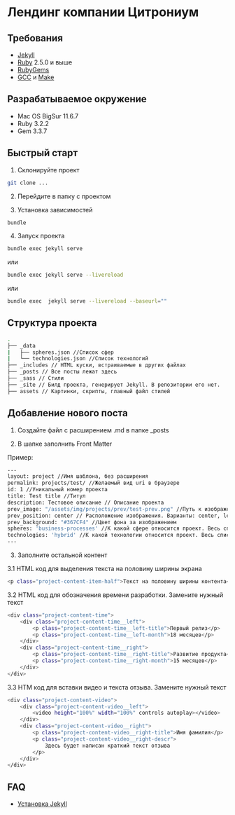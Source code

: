 # Лендинг компании Цитрониум

## Требования

- [Jekyll](https://jekyllrb.com/)
- [Ruby](https://www.ruby-lang.org/en/downloads/) 2.5.0 и выше
- [RubyGems](https://rubygems.org/pages/download)
- [GCC](https://gcc.gnu.org/install/) и [Make](https://www.gnu.org/software/make/)

## Разрабатываемое окружение
- Mac OS BigSur 11.6.7
- Ruby 3.2.2
- Gem 3.3.7

## Быстрый старт 

1. Склонируйте проект
```sh
git clone ...
```
2. Перейдите в папку с проектом

3. Установка зависимостей

```sh
bundle
```

4. Запуск проекта

```sh
bundle exec jekyll serve
```

или 

```sh
bundle exec jekyll serve --livereload
```

или 

```sh
bundle exec  jekyll serve --livereload --baseurl=""
```

## Структура проекта
```sh
.
├── _data
|   ├── spheres.json //Список сфер
|   └── technologies.json //Список технологий
├── _includes // HTML куски, встраиваемые в других файлах
├── _posts // Все посты лежат здесь
├── _sass // Стили
├── _site // Билд проекта, генерирует Jekyll. В репозитории его нет.
├── assets // Картинки, скрипты, главный файл стилей

```

## Добавление нового поста

1. Создайте файл с расширением .md в папке _posts

2. В шапке заполнить Front Matter

Пример:
```sh
---
layout: project //Имя шаблона, без расширения
permalink: projects/test/ //Желаемый вид uri в браузере
id: 1 //Уникальный номер проекта
title: Test title //Титул
description: Тестовое описание // Описание проекта
prev_image: "/assets/img/projects/prev/test-prev.png" //Путь к изображению, который будет показываться на странице со списком проектов
prev_position: center // Расположение изображения. Варианты: center, left, right
prev_background: "#367CF4" //Цвет фона за изображением
spheres: 'business-processes' //К какой сфере относится проект. Весь список находится в _data/spheres.json
technologies: 'hybrid' //К какой технологии относится проект. Весь список находится в _data/technologies.json
---
```

3. Заполните остальной  контент

3.1 HTML код для выделения текста на половину ширины экрана
```sh
<p class="project-content-item-half">Текст на половину ширины контента</p>
```

3.2 HTML код для обозначения времени разработки. Замените нужный текст
```sh
<div class="project-content-time">
    <div class="project-content-time__left">
        <p class="project-content-time__left-title">Первый релиз</p>
        <p class="project-content-time__left-month">18 месяцев</p>
    </div>
    <div class="project-content-time__right">
        <p class="project-content-time__right-title">Развитие продукта</p>
        <p class="project-content-time__right-month">15 месяцев</p>
    </div>
</div>
```

3.3 HTM код для вставки видео и текста отзыва. Замените нужный текст

```sh
<div class="project-content-video">
    <div class="project-content-video__left">
        <video height="100%" width="100%" controls autoplay></video>
    </div>
    <div class="project-content-video__right">
        <p class="project-content-video__right-title">Имя фамилия</p>
        <p class="project-content-video__right-descr">
            Здесь будет написан краткий текст отзыва
        </p>
    </div>
</div>
```

## FAQ

- [Установка Jekyll](https://jekyllrb.com/docs/installation/)